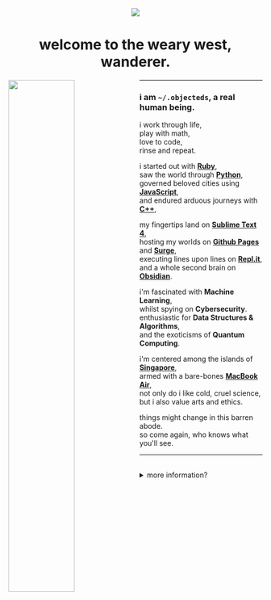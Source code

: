 <div align="center">
    <a href="#"><img src="https://img.shields.io/badge/how-shall%20we%20comfort%20ourselves%3F-56949f"></a>
    <h1>welcome to the weary west, wanderer.</h1>
</div>

<img src="https://external-content.duckduckgo.com/iu/?u=https%3A%2F%2Fi.pinimg.com%2Foriginals%2F44%2F35%2F7d%2F44357d73e45b050fe351e56b55927844.gif&f=1&nofb=1" width="51%" align="left">

<hr>

### i am `~/.objecteds`, a real human being.

i work through life, <br>
play with math, <br>
love to code, <br>
rinse and repeat. <br>

i started out with [**Ruby**](https://www.ruby-lang.org/en/), <br>
saw the world through [**Python**](https://www.python.org/), <br>
governed beloved cities using [**JavaScript**](https://developer.mozilla.org/en-US/docs/Web/javascript), <br>
and endured arduous journeys with [**C++**](https://www.cplusplus.com/), <br>

my fingertips land on [**Sublime Text 4**](https://www.sublimetext.com/), <br>
hosting my worlds on [**Github Pages**](https://pages.github.com/) and [**Surge**](https://surge.sh/), <br>
executing lines upon lines on [**Repl.it**](https://www.replit.com/), <br>
and a whole second brain on [**Obsidian**](https://www.obsidian.md/). <br>

i'm fascinated with **Machine Learning**, <br>
whilst spying on **Cybersecurity**. <br>
enthusiastic for **Data Structures & Algorithms**, <br>
and the exoticisms of **Quantum Computing**.

i'm centered among the islands of [**Singapore**](https://en.wikipedia.org/wiki/Singapore), <br>
armed with a bare-bones [**MacBook Air**](https://support.apple.com/kb/SP813?locale=en_US), <br>
not only do i like cold, cruel science, <br>
but i also value arts and ethics. <br>

things might change in this barren abode. <br>
so come again, who knows what you'll see. <br>

<hr><br>

<details close><summary>more information?</summary>
<br>
<p>Apologies if the formatting is wrong, as this README is best viewed with a device width of at least 1160 pixels.</p>
<br><br>
<h2>🫠</h2>

```cpp
class Person {
    public:
        string name;
        string location;
        string description;
        string machine;
        vector<string> pronouns;
        vector<string> interests;
        vector<string> human_languages;
}
    
int main() {
    Person my;
    my.name = "objecteds/fwy";
    my.location = "Singapore";
    my.description = "A student enraptured by the intricacies of mathematics and computer science."
    my.machine = "13-inch MacBook Air 2020"
    my.pronouns = {"he", "they", "she"};
    my.interests = {"music", "poetry", "contemporary fiction"};
    my.human_languages = {"English", "Mandarin"};
}
```

<br>
<h2>🛠</h2>
<h3>Ancient Tongues, Modern Dialects</h3>
<a href="#"><img src="https://img.shields.io/badge/C%2B%2B-00599C?style=flat&logo=c%2B%2B&logoColor=white" alt="c++"></a>
<a href="#"><img src="https://img.shields.io/badge/CSS3-1572B6?style=flat&logo=css3&logoColor=white" alt="css3"></a>
<a href="#"><img src="https://img.shields.io/badge/GNU%20Bash-4EAA25?style=flat&logo=GNU%20Bash&logoColor=white" alt="bash"></a>
<a href="#"><img src="https://img.shields.io/badge/HTML5-E34F26?style=flat&logo=html5&logoColor=white" alt="html5"></a>
<a href="#"><img src="https://img.shields.io/badge/JavaScript-323330?style=flate&logo=javascript&logoColor=F7DF1E" alt="javascript"></a>
<a href="#"><img src="https://img.shields.io/badge/Markdown-000000?style=flate&logo=markdown&logoColor=white" alt="markdown"></a>
<a href="#"><img src="https://img.shields.io/badge/Python-FFD43B?style=flat&logo=python&logoColor=blue" alt="python"></a>
<a href="#"><img src="https://img.shields.io/badge/Ruby-CC342D?style=flat&logo=ruby&logoColor=white" alt="ruby"></a>
    
<h3>Magical Cogs and Tomes</h3>
<a href="#"><img src="https://img.shields.io/badge/Bootstrap-563D7C?style=flat&logo=bootstrap&logoColor=white" alt="bootstrap"></a>
<a href="#"><img src="https://img.shields.io/badge/GitBook-7B36ED?style=flat&logo=gitbook&logoColor=white" alt="gitbook"></a>
<a href="#"><img src="https://img.shields.io/badge/GitHub%20Pages-222222?style=flat&logo=GitHub%20Pages&logoColor=white" alt="github pages"></a>
<a href="#"><img src="https://img.shields.io/badge/Jekyll-CC0000?style=flat&logo=Jekyll&logoColor=white" alt="jekyll"></a>
<a href="#"><img src="https://img.shields.io/badge/Node.js-339933?style=flat&logo=nodedotjs&logoColor=white" alt="node.js"></a>
<a href="#"><img src="https://img.shields.io/badge/npm-CB3837?style=flat&logo=npm&logoColor=white" alt="npm"></a>
<a href="#"><img src="https://img.shields.io/badge/Sass-CC6699?style=flat&logo=sass&logoColor=white" alt="sass"></a>

<h3>Tools of The Trade</h3>
<a href="#"><img src="https://img.shields.io/badge/Atom-66595C?style=flat&logo=Atom&logoColor=white" alt="atom"></a>
<a href="#"><img src="https://img.shields.io/badge/NeoVim-%2357A143.svg?&style=flat&logo=neovim&logoColor=white" alt="neovim"></a>
<a href="#"><img src="https://img.shields.io/badge/Colab-F9AB00?style=flat&logo=googlecolab&color=525252" alt="colab"></a>
<a href="#"><img src="https://img.shields.io/badge/Firefox_Browser-FF7139?style=flate&logo=Firefox-Browser&logoColor=white" alt="firefox"></a>
<a href="#"><img src="https://img.shields.io/badge/Git-F05033.svg?logo=git&style=flat&logoColor=white" alt="git"></a>
<a href="#"><img src="https://img.shields.io/badge/Google%20Sheets-34A853?style=flat&logo=google-sheets&logoColor=white" alt="google sheets"</a>
<a href="#"><img src="https://img.shields.io/badge/iTerm2-000000?style=flat&logo=iterm2&logoColor=white" alt="iterm2"></a>
<a href="#"><img src="https://img.shields.io/badge/macOS-000000?style=flat&logo=apple&logoColor=white" alt="macos"></a>
<a href="#"><img src="https://img.shields.io/badge/Notion-000000?style=flat&logo=notion&logoColor=white" alt="notion"></a>
<a href="#"><img src="https://img.shields.io/badge/Obsidian-483699?style=flat&logo=Obsidian&logoColor=white" alt="obsidian"></a>
<a href="#"><img src="https://img.shields.io/badge/Overleaf-47A141?style=flat&logo=Overleaf&logoColor=white" alt="overleaf"></a>
<a href="#"><img src="https://img.shields.io/badge/Trello-0052CC?style=flat&logo=trello&logoColor=white" alt="trello"></a>
<a href="#"><img src="https://img.shields.io/badge/Replit-667881?style=flat&logo=replit&logoColor=white" alt="replit"></a>
<a href="#"><img src="https://img.shields.io/badge/Sublime_Text-%23575757.svg?&style=flat&logo=sublime-text&logoColor=important" alt="sublime text"></a>
<a href="#"><img src="https://img.shields.io/badge/Visual_Studio_Code-0078D4?style=flat&logo=visual%20studio%20code&logoColor=white" alt="visual studio code"></a>

<h3>The Bustling Alcoves I Wander</h3>
<a href="https://codechef.com/users/foop"><img src="https://img.shields.io/badge/Codechef-%23B92B27.svg?&style=flat&logo=Codechef&logoColor=white" alt="codechef"></a>
<a href="https://codewars.com/users/objecteds"><img src="https://img.shields.io/badge/Codewars-B1361E?style=flat&logo=Codewars&logoColor=white" alt="codewars"></a>
<a href="https://github.com/objecteds"><img src="https://img.shields.io/badge/GitHub-100000?style=flat&logo=github&logoColor=white" alt="github"></a>
<a href="https://gitlab.com/objected"><img src="https://img.shields.io/badge/GitLab-330F63?style=flat&logo=gitlab&logoColor=white" alt="gitlab"></a>

<br><br>

<h2>❤️</h2>
<ul>
    <li><a href="https://waneella.tumblr.com/post/182292641957/almost-all-the-objects-in-this-gif-were-suggested">Astounding artwork</a> by <a href="https://waneella.com">Valeriya "Waneella" Sanchillo</a></li>
    <li>Icons and badges by <a href="https://shields.io">shields.io</a> with <a href="https://simpleicons.org/">simple-icons</a></li>
    <li><a href="https://github.com/alexandresanlim/Badges4-README.md-Profile">README Profile Badges</a> by <a href="https://github.com/alexandresanlim">Alexandre Sanlim</a></li>
</ul>
</details>
